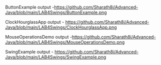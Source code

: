 ButtonExample output -https://github.com/Sharath8i/Advanced-Java/blob/main/LAB4Swings/ButtonExample.png

ClockHourglassApp output - https://github.com/Sharath8i/Advanced-Java/blob/main/LAB4Swings/ClockHourglassApp.png

MouseOperationsDemo output -https://github.com/Sharath8i/Advanced-Java/blob/main/LAB4Swings/MouseOperationsDemo.png

SwingExample output - https://github.com/Sharath8i/Advanced-Java/blob/main/LAB4Swings/SwingExample.png
